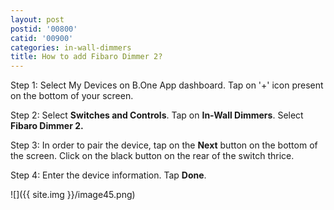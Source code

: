 ```yaml
---
layout: post
postid: '00800'
catid: '00900'
categories: in-wall-dimmers
title: How to add Fibaro Dimmer 2?
---
```


Step 1: Select My Devices on B.One App dashboard. Tap on '+' icon present on the bottom of your screen.

Step 2: Select **Switches and Controls**. Tap on **In-Wall Dimmers**. Select **Fibaro Dimmer 2.** 

Step 3: In order to pair the device, tap on the **Next** button on the bottom of the screen. Click on the black button on the rear of the switch thrice.

Step 4: Enter the device information. Tap **Done**.

![]({{ site.img }}/image45.png)